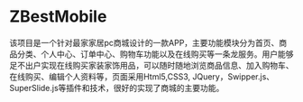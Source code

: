 # ZBestMobile
该项目是一个针对最家家居pc商城设计的一款APP，主要功能模块分为首页、商品分类、个人中心、订单中心、购物车功能以及在线购买等一条龙服务。用户能够足不出户实现在线购买家装家饰用品，可以随时随地浏览商品信息、加入购物车、在线购买、编辑个人资料等，页面采用Html5,CSS3, JQuery，Swipper.js、SuperSlide.js等插件和技术，很好的实现了商城的主要功能。
